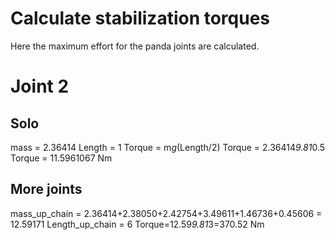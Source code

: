# Calculate stabilization torques

Here the maximum effort for the panda joints are calculated.

# Joint 2

## Solo
mass = 2.36414
Length = 1
Torque = m*g*(Length/2)
Torque = 2.36414*9.81*0.5
Torque = 11.5961067 Nm

## More joints
mass_up_chain = 2.36414+2.38050+2.42754+3.49611+1.46736+0.45606 = 12.59171
Length_up_chain = 6
Torque=12.59*9.81*3=370.52 Nm